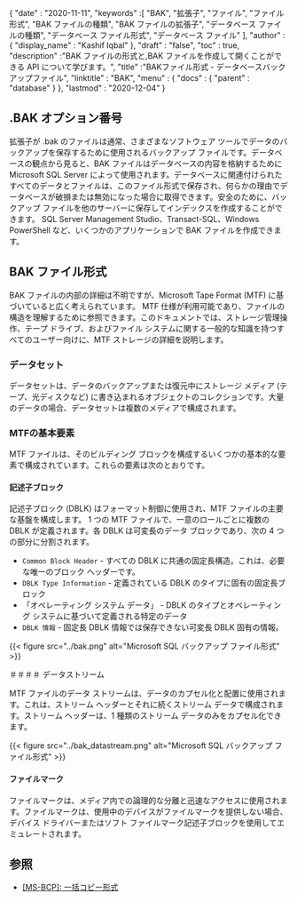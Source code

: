 {
  "date" : "2020-11-11",
  "keywords" :[ "BAK", "拡張子", "ファイル", "ファイル形式", "BAK ファイルの種類", "BAK ファイルの拡張子", "データベース ファイルの種類", "データベース ファイル形式", "データベース ファイル" ],
  "author" : {
    "display_name" : "Kashif Iqbal"
},
  "draft" : "false",
  "toc" : true,
  "description" :"BAK ファイルの形式と,BAK ファイルを作成して開くことができる API について学びます。",
  "title" :"BAKファイル形式 - データベースバックアップファイル",
  "linktitle" : "BAK",
  "menu" : {
    "docs" : {
      "parent" : "database"
}
},
  "lastmod" : "2020-12-04"
}

## .BAK オプション番号

拡張子が .bak のファイルは通常、さまざまなソフトウェア ツールでデータのバックアップを保存するために使用されるバックアップ ファイルです。データベースの観点から見ると、BAK ファイルはデータベースの内容を格納するために Microsoft SQL Server によって使用されます。データベースに関連付けられたすべてのデータとファイルは、このファイル形式で保存され、何らかの理由でデータベースが破損または無効になった場合に取得できます。安全のために、バックアップ ファイルを他のサーバーに保存してインデックスを作成することができます。 SQL Server Management Studio、Transact-SQL、Windows PowerShell など、いくつかのアプリケーションで BAK ファイルを作成できます。

## BAK ファイル形式

BAK ファイルの内部の詳細は不明ですが、Microsoft Tape Format (MTF) に基づいていると広く考えられています。 MTF 仕様が利用可能であり、ファイルの構造を理解するために参照できます。このドキュメントでは、ストレージ管理操作、テープ ドライブ、およびファイル システムに関する一般的な知識を持つすべてのユーザー向けに、MTF ストレージの詳細を説明します。

### データセット

データセットは、データのバックアップまたは復元中にストレージ メディア (テープ、光ディスクなど) に書き込まれるオブジェクトのコレクションです。大量のデータの場合、データセットは複数のメディアで構成されます。

### MTFの基本要素

MTF ファイルは、そのビルディング ブロックを構成するいくつかの基本的な要素で構成されています。これらの要素は次のとおりです。

#### 記述子ブロック

記述子ブロック (DBLK) はフォーマット制御に使用され、MTF ファイルの主要な基盤を構成します。 1 つの MTF ファイルで、一意のロールごとに複数の DBLK が定義されます。各 DBLK は可変長のデータ ブロックであり、次の 4 つの部分に分割されます。

* `Common Block Header` - すべての DBLK に共通の固定長構造。これは、必要な唯一のブロック ヘッダーです。
* `DBLK Type Information` - 定義されている DBLK のタイプに固有の固定長ブロック
* 「オペレーティング システム データ」 - DBLK のタイプとオペレーティング システムに基づいて定義される特定のデータ
* `DBLK 情報` - 固定長 DBLK 情報では保存できない可変長 DBLK 固有の情報。

 {{< figure src="../bak.png" alt="Microsoft SQL バックアップ ファイル形式" >}}

＃＃＃＃ データストリーム

MTF ファイルのデータ ストリームは、データのカプセル化と配置に使用されます。これは、ストリーム ヘッダーとそれに続くストリーム データで構成されます。ストリーム ヘッダーは、1 種類のストリーム データのみをカプセル化できます。

{{< figure src="../bak_datastream.png" alt="Microsoft SQL バックアップ ファイル形式" >}}

#### ファイルマーク

ファイルマークは、メディア内での論理的な分離と迅速なアクセスに使用されます。ファイルマークは、使用中のデバイスがファイルマークを提供しない場合、デバイス ドライバーまたはソフト ファイルマーク記述子ブロックを使用してエミュレートされます。

## 参照 ##

* [[MS-BCP]: 一括コピー形式](https://learn.microsoft.com/en-us/openspecs/sql_data_portability/ms-bcp/54965c4d-34c7-400d-b970-1007984315a5)


